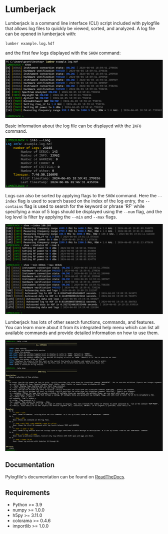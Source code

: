 # Lumberjack

Lumberjack is a command line interface (CLI) script included with pylogfile that allows log files to quickly be viewed, sorted, and analyzed. A log file can be opened in lumberjack with:

```
lumber example.log.hdf
```

and the first few logs displayed with the `SHOW` command:

<img src="https://github.com/Grant-Giesbrecht/pylogfile/blob/main/docs/images/lumber_out1.png?raw=True" width="600">

Basic information about the log file can be displayed with the `INFO` command.

<img src="https://github.com/Grant-Giesbrecht/pylogfile/blob/main/docs/images/lumber_out2.png?raw=True" width="320">

Logs can also be sorted by applying flags to the `SHOW` command. Here the `--index` flag is used to search based on the index of the log entry, the `--contains` flag is used to search for the keyword or phrase 'RF' while specifying a max of 5 logs should be displayed using the `--num` flag, and the log level is filter by applying the `--min` and `--max` flags.

<img src="https://github.com/Grant-Giesbrecht/pylogfile/blob/main/docs/images/lumber_out3.png?raw=True" width="600">

Lumberjack has lots of other search functions, commands, and features. You can learn more about it from its integrated help menu which can list all available commands and provide detailed information on how to use them.

<img src="https://github.com/Grant-Giesbrecht/pylogfile/blob/main/docs/images/lumber_out4.png?raw=True" width="600">

## Documentation

Pylogfile's documentation can be found on [ReadTheDocs](https://pylogfile.readthedocs.io/en/latest/).

## Requirements

- Python >= 3.9
- numpy >= 1.0.0
- h5py >= 3.11.0
- colorama >= 0.4.6
- importlib >= 1.0.0